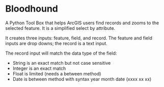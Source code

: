 # Bloodhound
A Python Tool Box that helps ArcGIS users find records and zooms to the selected feature.  It is a simplified select by attribute.  

It creates three inputs: feature, field, and record.  The feature and field inputs are drop downs; the record is a text input.  

The record input will match the data type of the field:

* String is an exact match but not case sensitive
* Integer is an exact match
* Float is  limited (needs a between method)
* Date is between method with syntax year month date (xxxx xx xx)
